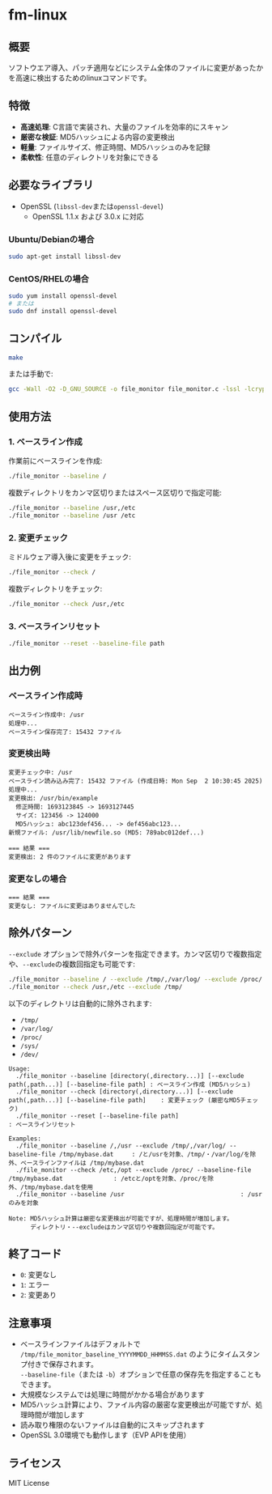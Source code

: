 # fm-linux

## 概要

ソフトウエア導入、パッチ適用などにシステム全体のファイルに変更があったかを高速に検出するためのlinuxコマンドです。


## 特徴

- **高速処理**: C言語で実装され、大量のファイルを効率的にスキャン
- **厳密な検証**: MD5ハッシュによる内容の変更検出
- **軽量**: ファイルサイズ、修正時間、MD5ハッシュのみを記録
- **柔軟性**: 任意のディレクトリを対象にできる

## 必要なライブラリ

- OpenSSL (`libssl-dev`または`openssl-devel`)
  - OpenSSL 1.1.x および 3.0.x に対応

### Ubuntu/Debianの場合
```bash
sudo apt-get install libssl-dev
```

### CentOS/RHELの場合
```bash
sudo yum install openssl-devel
# または
sudo dnf install openssl-devel
```

## コンパイル

```bash
make
```

または手動で:
```bash
gcc -Wall -O2 -D_GNU_SOURCE -o file_monitor file_monitor.c -lssl -lcrypto
```

## 使用方法

### 1. ベースライン作成
作業前にベースラインを作成:
```bash
./file_monitor --baseline /
```

複数ディレクトリをカンマ区切りまたはスペース区切りで指定可能:
```bash
./file_monitor --baseline /usr,/etc
./file_monitor --baseline /usr /etc
```

### 2. 変更チェック
ミドルウェア導入後に変更をチェック:
```bash
./file_monitor --check /
```

複数ディレクトリをチェック:
```bash
./file_monitor --check /usr,/etc
```

### 3. ベースラインリセット
```bash
./file_monitor --reset --baseline-file path
```

## 出力例

### ベースライン作成時
```
ベースライン作成中: /usr
処理中...
ベースライン保存完了: 15432 ファイル
```

### 変更検出時
```
変更チェック中: /usr
ベースライン読み込み完了: 15432 ファイル (作成日時: Mon Sep  2 10:30:45 2025)
処理中...
変更検出: /usr/bin/example
  修正時間: 1693123845 -> 1693127445
  サイズ: 123456 -> 124000
  MD5ハッシュ: abc123def456... -> def456abc123...
新規ファイル: /usr/lib/newfile.so (MD5: 789abc012def...)

=== 結果 ===
変更検出: 2 件のファイルに変更があります
```

### 変更なしの場合
```
=== 結果 ===
変更なし: ファイルに変更はありませんでした
```

## 除外パターン
`--exclude` オプションで除外パターンを指定できます。カンマ区切りで複数指定や、`--exclude`の複数回指定も可能です:

```bash
./file_monitor --baseline / --exclude /tmp/,/var/log/ --exclude /proc/
./file_monitor --check /usr,/etc --exclude /tmp/
```

以下のディレクトリは自動的に除外されます:
- `/tmp/`
- `/var/log/`
- `/proc/`
- `/sys/`
- `/dev/`

```
Usage:
  ./file_monitor --baseline [directory(,directory...)] [--exclude path(,path...)] [--baseline-file path] : ベースライン作成 (MD5ハッシュ)
  ./file_monitor --check [directory(,directory...)] [--exclude path(,path...)] [--baseline-file path]    : 変更チェック (厳密なMD5チェック)
  ./file_monitor --reset [--baseline-file path]                                                        : ベースラインリセット

Examples:
  ./file_monitor --baseline /,/usr --exclude /tmp/,/var/log/ --baseline-file /tmp/mybase.dat     : /と/usrを対象、/tmp/・/var/log/を除外、ベースラインファイルは /tmp/mybase.dat
  ./file_monitor --check /etc,/opt --exclude /proc/ --baseline-file /tmp/mybase.dat              : /etcと/optを対象、/proc/を除外、/tmp/mybase.datを使用
  ./file_monitor --baseline /usr                                : /usrのみを対象

Note: MD5ハッシュ計算は厳密な変更検出が可能ですが、処理時間が増加します。
      ディレクトリ・--excludeはカンマ区切りや複数回指定が可能です。
```

## 終了コード

- `0`: 変更なし
- `1`: エラー
- `2`: 変更あり

## 注意事項

- ベースラインファイルはデフォルトで `/tmp/file_monitor_baseline_YYYYMMDD_HHMMSS.dat` のようにタイムスタンプ付きで保存されます。  
  `--baseline-file`（または `-b`）オプションで任意の保存先を指定することもできます。
- 大規模なシステムでは処理に時間がかかる場合があります
- MD5ハッシュ計算により、ファイル内容の厳密な変更検出が可能ですが、処理時間が増加します
- 読み取り権限のないファイルは自動的にスキップされます
- OpenSSL 3.0環境でも動作します（EVP APIを使用）

## ライセンス

MIT License
